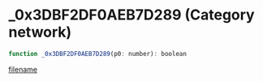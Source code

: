 # _0x3DBF2DF0AEB7D289 (Category network)

```js
function _0x3DBF2DF0AEB7D289(p0: number): boolean
```

[filename](_0x3DBF2DF0AEB7D289_m.md ':include')